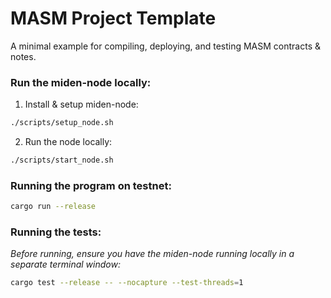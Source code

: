 # MASM Project Template

A minimal example for compiling, deploying, and testing MASM contracts & notes.

### Run the miden-node locally:
1) Install & setup miden-node:
```bash
./scripts/setup_node.sh
```

2) Run the node locally: 
```bash
./scripts/start_node.sh
```

### Running the program on testnet:
```bash
cargo run --release
```

### Running the tests:
*Before running, ensure you have the miden-node running locally in a separate terminal window:*
```bash
cargo test --release -- --nocapture --test-threads=1
```